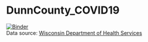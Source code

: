 # DunnCounty_COVID19
[![Binder](https://mybinder.org/badge_logo.svg)](https://mybinder.org/v2/gh/devinberg/DunnCounty_COVID19/master?filepath=DunnCounty_COVID19.ipynb)  
Data source: [Wisconsin Department of Health Services](https://data.dhsgis.wi.gov/datasets/wi-dhs::covid-19-historical-data-by-county-v2/)
